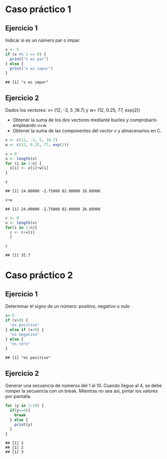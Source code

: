 # Caso práctico 1

## Ejercicio 1

Indicar si es un número par o impar.

``` r
x <- 5
if (x %% 2 == 0) {
  print("x es par")
} else {
  print("x es impar")
}
```

    ## [1] "x es impar"

## Ejercicio 2

Dados los vectores: v= (12, -3, 5 ,18.7) y w= (12, 0.25, 77, exp(2))

-   Obtener la suma de los dos vectores mediante bucles y comprobarlo
    empleando v+w.
-   Obtener la suma de las componentes del vector v y almacenarlos en C.

``` r
v <- c(12, -3, 5, 18.7)
w <- c(12, 0.25, 77, exp(2))

s = 0
n <- length(v)
for (i in 1:n) {
  s[i] <- v[i]+w[i]
}

s
```

    ## [1] 24.00000 -2.75000 82.00000 26.08906

``` r
v+w
```

    ## [1] 24.00000 -2.75000 82.00000 26.08906

``` r
c <- 0
n <- length(v)
for(i in 1:n){
  c <- c+v[i]
  }

c
```

    ## [1] 32.7

# Caso práctico 2

## Ejercicio 1

Determinar el signo de un número: positivo, negativo o nulo

``` r
x<-5 
if (x>0) {
  "es positivo"
} else if (x<0) {
  "es negativo"
} else {
  "es cero"
}
```

    ## [1] "es positivo"

## Ejercicio 2

Generar una secuencia de números del 1 al 10. Cuando llegue al 4, se
debe romper la secuencia con un break. Mientras no sea así, pintar los
valores por pantalla.

``` r
for (y in 1:10) {
  if(y==4){
    break
  } else {
    print(y)
  }
}
```

    ## [1] 1
    ## [1] 2
    ## [1] 3
